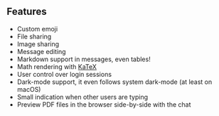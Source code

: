 ## Features

- Custom emoji
- File sharing
- Image sharing
- Message editing
- Markdown support in messages, even tables!
- Math rendering with [KaTeX](https://katex.org)
- User control over login sessions
- Dark-mode support, it even follows system dark-mode (at least on macOS)
- Small indication when other users are typing
- Preview PDF files in the browser side-by-side with the chat